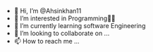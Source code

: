 - 👋 Hi, I’m @Ahsinkhan11
- 👀 I’m interested in Programming👨‍💻
- 🌱 I’m currently learning software Engineering
- 💞️ I’m looking to collaborate on ...
- 📫 How to reach me ...

<!---
Ahsinkhan11/Ahsinkhan11 is a ✨ special ✨ repository because its `README.md` (this file) appears on your GitHub profile.
You can click the Preview link to take a look at your changes.
--->
